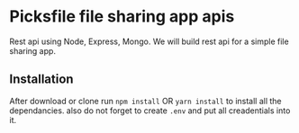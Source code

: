 # Picksfile file sharing app apis

Rest api using Node, Express, Mongo.
We will build rest api for a simple file sharing app.

## Installation

After download or clone run `npm install` OR `yarn install` to install all the dependancies.
also do not forget to create `.env` and put all creadentials into it.
